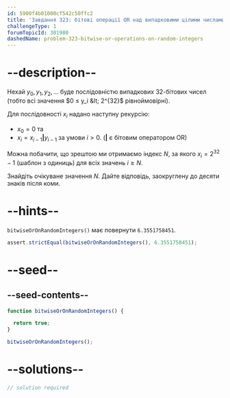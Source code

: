 ```yaml
---
id: 5900f4b01000cf542c50ffc2
title: 'Завдання 323: бітові операції OR над випадковими цілими числами'
challengeType: 1
forumTopicId: 301980
dashedName: problem-323-bitwise-or-operations-on-random-integers
---
```


# --description--

Нехай $y_0, y_1, y_2, \ldots$ буде послідовністю випадкових 32-бітових чисел (тобто всі значення $0 ≤ y_i &lt; 2^{32}$ рівноймовірні).

Для послідовності $x_i$ надано наступну рекурсію:

- $x_0 = 0$ та
- $x_i = x_{i - 1} \mathbf{|} y_{i - 1}$ за умови $i > 0$. ($\mathbf{|}$ є бітовим оператором OR)

Можна побачити, що зрештою ми отримаємо індекс $N$, за якого $x_i = 2^{32} - 1$ (шаблон з одиниць) для всіх значень $i ≥ N$.

Знайдіть очікуване значення $N$. Дайте відповідь, заокруглену до десяти знаків після коми.

# --hints--

`bitwiseOrOnRandomIntegers()` має повернути `6.3551758451`.

```js
assert.strictEqual(bitwiseOrOnRandomIntegers(), 6.3551758451);
```

# --seed--

## --seed-contents--

```js
function bitwiseOrOnRandomIntegers() {

  return true;
}

bitwiseOrOnRandomIntegers();
```

# --solutions--

```js
// solution required
```
